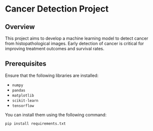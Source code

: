 # **Cancer Detection Project**

## Overview
This project aims to develop a machine learning model to detect cancer from histopathological images. Early detection of cancer is critical for improving treatment outcomes and survival rates.

## Prerequisites

Ensure that the following libraries are installed:

- `numpy`
- `pandas`
- `matplotlib`
- `scikit-learn`
- `tensorflow`

You can install them using the following command:

```bash
pip install requirements.txt